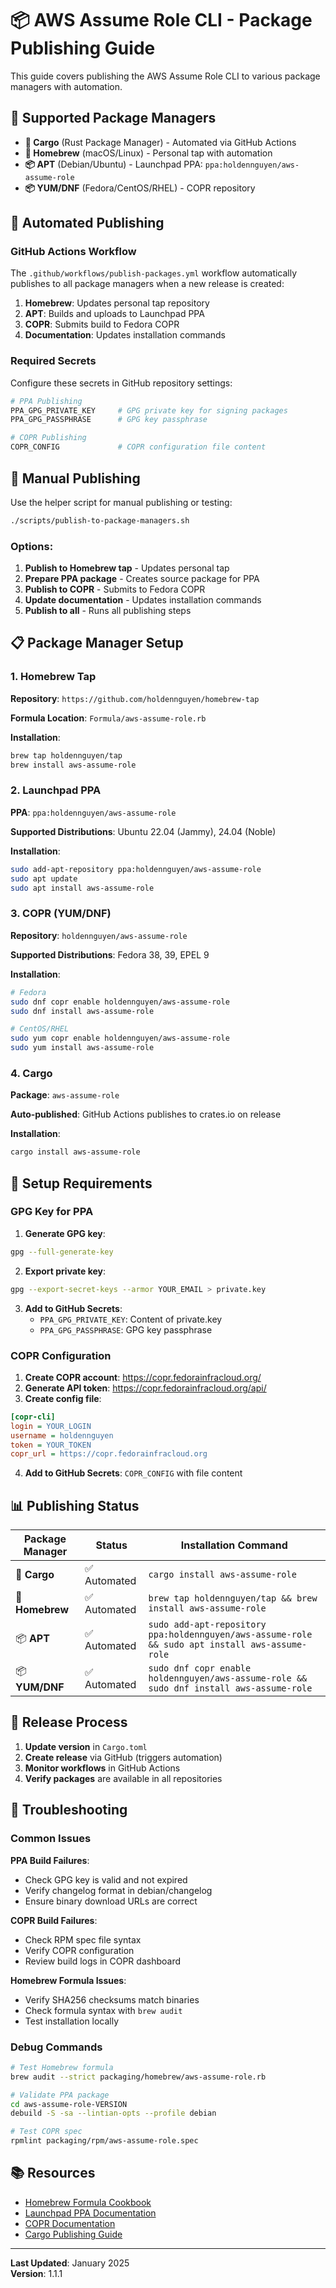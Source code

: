 # 📦 AWS Assume Role CLI - Package Publishing Guide

This guide covers publishing the AWS Assume Role CLI to various package managers with automation.

## 🎯 **Supported Package Managers**

- **🦀 Cargo** (Rust Package Manager) - Automated via GitHub Actions
- **🍺 Homebrew** (macOS/Linux) - Personal tap with automation
- **📦 APT** (Debian/Ubuntu) - Launchpad PPA: `ppa:holdennguyen/aws-assume-role`
- **📦 YUM/DNF** (Fedora/CentOS/RHEL) - COPR repository

## 🚀 **Automated Publishing**

### GitHub Actions Workflow

The `.github/workflows/publish-packages.yml` workflow automatically publishes to all package managers when a new release is created:

1. **Homebrew**: Updates personal tap repository
2. **APT**: Builds and uploads to Launchpad PPA
3. **COPR**: Submits build to Fedora COPR
4. **Documentation**: Updates installation commands

### Required Secrets

Configure these secrets in GitHub repository settings:

```bash
# PPA Publishing
PPA_GPG_PRIVATE_KEY     # GPG private key for signing packages
PPA_GPG_PASSPHRASE      # GPG key passphrase

# COPR Publishing  
COPR_CONFIG             # COPR configuration file content
```

## 🔧 **Manual Publishing**

Use the helper script for manual publishing or testing:

```bash
./scripts/publish-to-package-managers.sh
```

### Options:
1. **Publish to Homebrew tap** - Updates personal tap
2. **Prepare PPA package** - Creates source package for PPA
3. **Publish to COPR** - Submits to Fedora COPR
4. **Update documentation** - Updates installation commands
5. **Publish to all** - Runs all publishing steps

## 📋 **Package Manager Setup**

### 1. Homebrew Tap

**Repository**: `https://github.com/holdennguyen/homebrew-tap`

**Formula Location**: `Formula/aws-assume-role.rb`

**Installation**:
```bash
brew tap holdennguyen/tap
brew install aws-assume-role
```

### 2. Launchpad PPA

**PPA**: `ppa:holdennguyen/aws-assume-role`

**Supported Distributions**: Ubuntu 22.04 (Jammy), 24.04 (Noble)

**Installation**:
```bash
sudo add-apt-repository ppa:holdennguyen/aws-assume-role
sudo apt update
sudo apt install aws-assume-role
```

### 3. COPR (YUM/DNF)

**Repository**: `holdennguyen/aws-assume-role`

**Supported Distributions**: Fedora 38, 39, EPEL 9

**Installation**:
```bash
# Fedora
sudo dnf copr enable holdennguyen/aws-assume-role
sudo dnf install aws-assume-role

# CentOS/RHEL
sudo yum copr enable holdennguyen/aws-assume-role  
sudo yum install aws-assume-role
```

### 4. Cargo

**Package**: `aws-assume-role`

**Auto-published**: GitHub Actions publishes to crates.io on release

**Installation**:
```bash
cargo install aws-assume-role
```

## 🔑 **Setup Requirements**

### GPG Key for PPA

1. **Generate GPG key**:
```bash
gpg --full-generate-key
```

2. **Export private key**:
```bash
gpg --export-secret-keys --armor YOUR_EMAIL > private.key
```

3. **Add to GitHub Secrets**:
   - `PPA_GPG_PRIVATE_KEY`: Content of private.key
   - `PPA_GPG_PASSPHRASE`: GPG key passphrase

### COPR Configuration

1. **Create COPR account**: https://copr.fedorainfracloud.org/
2. **Generate API token**: https://copr.fedorainfracloud.org/api/
3. **Create config file**:
```ini
[copr-cli]
login = YOUR_LOGIN
username = holdennguyen
token = YOUR_TOKEN
copr_url = https://copr.fedorainfracloud.org
```
4. **Add to GitHub Secrets**: `COPR_CONFIG` with file content

## 📊 **Publishing Status**

| Package Manager | Status | Installation Command |
|----------------|--------|---------------------|
| 🦀 **Cargo** | ✅ Automated | `cargo install aws-assume-role` |
| 🍺 **Homebrew** | ✅ Automated | `brew tap holdennguyen/tap && brew install aws-assume-role` |
| 📦 **APT** | ✅ Automated | `sudo add-apt-repository ppa:holdennguyen/aws-assume-role && sudo apt install aws-assume-role` |
| 📦 **YUM/DNF** | ✅ Automated | `sudo dnf copr enable holdennguyen/aws-assume-role && sudo dnf install aws-assume-role` |

## 🔄 **Release Process**

1. **Update version** in `Cargo.toml`
2. **Create release** via GitHub (triggers automation)
3. **Monitor workflows** in GitHub Actions
4. **Verify packages** are available in all repositories

## 🐛 **Troubleshooting**

### Common Issues

**PPA Build Failures**:
- Check GPG key is valid and not expired
- Verify changelog format in debian/changelog
- Ensure binary download URLs are correct

**COPR Build Failures**:
- Check RPM spec file syntax
- Verify COPR configuration
- Review build logs in COPR dashboard

**Homebrew Formula Issues**:
- Verify SHA256 checksums match binaries
- Check formula syntax with `brew audit`
- Test installation locally

### Debug Commands

```bash
# Test Homebrew formula
brew audit --strict packaging/homebrew/aws-assume-role.rb

# Validate PPA package
cd aws-assume-role-VERSION
debuild -S -sa --lintian-opts --profile debian

# Test COPR spec
rpmlint packaging/rpm/aws-assume-role.spec
```

## 📚 **Resources**

- [Homebrew Formula Cookbook](https://docs.brew.sh/Formula-Cookbook)
- [Launchpad PPA Documentation](https://help.launchpad.net/Packaging/PPA)
- [COPR Documentation](https://docs.pagure.org/copr.copr/)
- [Cargo Publishing Guide](https://doc.rust-lang.org/cargo/reference/publishing.html)

---

**Last Updated**: January 2025  
**Version**: 1.1.1 